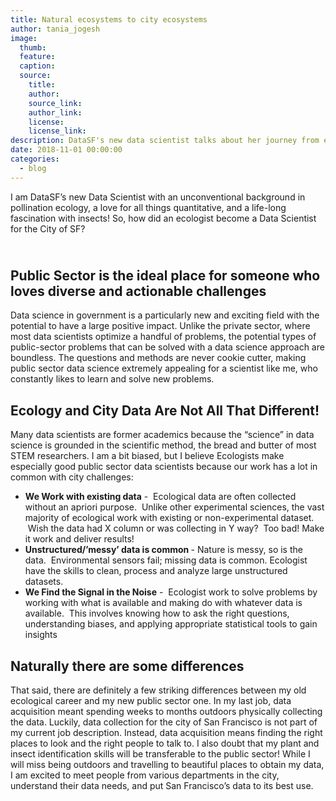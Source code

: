 ```yaml
---
title: Natural ecosystems to city ecosystems
author: tania_jogesh
image:
  thumb:
  feature:
  caption:
  source:
    title:
    author:
    source_link:
    author_link:
    license:
    license_link:
description: DataSF's new data scientist talks about her journey from ecology to the City
date: 2018-11-01 00:00:00
categories:
  - blog
---
```


I am DataSF’s new Data Scientist with an unconventional background in pollination ecology, a love for all things quantitative, and a life-long fascination with insects! So, how did an ecologist become a Data Scientist for the City of SF?

## <br>Public Sector is the ideal place for someone who loves diverse and actionable challenges&nbsp;

Data science in government is a particularly new and exciting field with the potential to have a large positive impact. Unlike the private sector, where most data scientists optimize a handful of problems, the potential types of public-sector problems that can be solved with a data science approach are boundless. The questions and methods are never cookie cutter, making public sector data science extremely appealing for a scientist like me, who constantly likes to learn and solve new problems. &nbsp;

## Ecology and City Data Are Not All That Different!

Many data scientists are former academics because the “science” in data science is grounded in the scientific method, the bread and butter of most STEM researchers. I am a bit biased, but I believe Ecologists make especially good public sector data scientists because our work has a lot in common with city challenges:

* **We Work with existing data** - &nbsp;Ecological data are often collected without an apriori purpose. &nbsp;Unlike other experimental sciences, the vast majority of ecological work with existing or non-experimental dataset. &nbsp;Wish the data had X column or was collecting in Y way? &nbsp;Too bad! Make it work and deliver results!&nbsp;
* **Unstructured/’messy’ data is common&nbsp;**- Nature is messy, so is the data. &nbsp;Environmental sensors fail; missing data is common. Ecologist have the skills to clean, process and analyze large unstructured datasets. &nbsp;
* **We Find the Signal in the Noise** - &nbsp;Ecologist work to solve problems by working with what is available and making do with whatever data is available. &nbsp;This involves knowing how to ask the right questions, understanding biases, and applying appropriate statistical tools to gain insights

## Naturally there are some differences

That said, there are definitely a few striking differences between my old ecological career and my new public sector one. In my last job, data acquisition meant spending weeks to months outdoors physically collecting the data. Luckily, data collection for the city of San Francisco is not part of my current job description. Instead, data acquisition means finding the right places to look and the right people to talk to. I also doubt that my plant and insect identification skills will be transferable to the public sector! While I will miss being outdoors and travelling to beautiful places to obtain my data, I am excited to meet people from various departments in the city, understand their data needs, and put San Francisco’s data to its best use. &nbsp;<br>&nbsp;